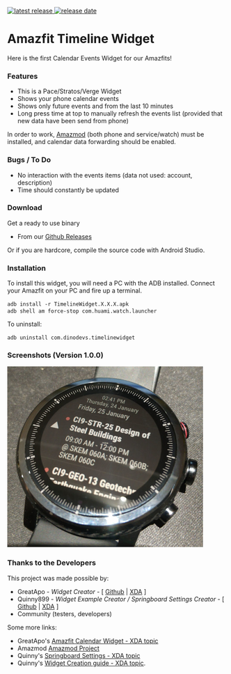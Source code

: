 [![latest release](https://img.shields.io/badge/latest%20release-v1.0.1-green.svg?style=flat-square) ![release date](https://img.shields.io/badge/release%20date-2019.01.28-orange.svg?style=flat-square)](https://github.com/GreatApo/Amazfit-Timeline-Widget/releases/latest)

# Amazfit Timeline Widget

Here is the first Calendar Events Widget for our Amazfits!



### Features
- This is a Pace/Stratos/Verge Widget
- Shows your phone calendar events
- Shows only future events and from the last 10 minutes
- Long press time at top to manually refresh the events list (provided that new data have been send from phone)

In order to work, [Amazmod](https://github.com/AmazMod/AmazMod) (both phone and service/watch) must be installed, and calendar data forwarding should be enabled.


### Bugs / To Do
- No interaction with the events items (data not used: account, description)
- Time should constantly be updated



### Download

Get a ready to use binary
 - From our [Github Releases](https://github.com/GreatApo/Amazfit-Timeline-Widget/releases/latest)

Or if you are hardcore, compile the source code with Android Studio.



### Installation
To install this widget, you will need a PC with the ADB installed. Connect your Amazfit on your PC and fire up a terminal.

```shell
adb install -r TimelineWidget.X.X.X.apk
adb shell am force-stop com.huami.watch.launcher
```

To uninstall:

```shell
adb uninstall com.dinodevs.timelinewidget
```



### Screenshots (Version 1.0.0)
![Amazfit Timeline Widget v1.0.0](other%20files/TimelineWidget-1.0.0.jpg)



### Thanks to the Developers

This project was made possible by:

 - GreatApo - *Widget Creator* - [ [Github](https://github.com/GreatApo) | [XDA](https://forum.xda-developers.com/member.php?u=3668555) ]
 - Quinny899 - *Widget Example Creator / Springboard Settings Creator* - [ [Github](https://github.com/KieronQuinn) | [XDA](https://forum.xda-developers.com/member.php?u=3563640) ]
 - Community (testers, developers)

Some more links:

 - GreatApo's [Amazfit Calendar Widget - XDA topic](https://forum.xda-developers.com/smartwatch/amazfit/app-widget-calendar-pace-t3751889)
 - Amazmod [Amazmod Project](https://github.com/AmazMod/AmazMod)
 - Quinny's [Springboard Settings - XDA topic](https://forum.xda-developers.com/smartwatch/amazfit/app-springboard-settings-pace-rearrange-t3748651)
 - Quinny's [Widget Creation guide - XDA topic](https://forum.xda-developers.com/smartwatch/amazfit/dev-create-custom-home-screen-pages-pace-t3751731).
